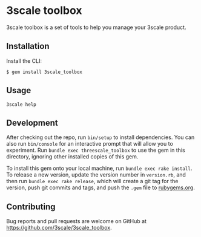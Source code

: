 # 3scale toolbox

3scale toolbox is a set of tools to help you manage your 3scale product. 

## Installation


Install the CLI:

    $ gem install 3scale_toolbox

## Usage

```shell
3scale help
```

## Development

After checking out the repo, run `bin/setup` to install dependencies. You can also run `bin/console` for an interactive prompt that will allow you to experiment. Run `bundle exec threescale_toolbox` to use the gem in this directory, ignoring other installed copies of this gem.

To install this gem onto your local machine, run `bundle exec rake install`. To release a new version, update the version number in `version.rb`, and then run `bundle exec rake release`, which will create a git tag for the version, push git commits and tags, and push the `.gem` file to [rubygems.org](https://rubygems.org).

## Contributing

Bug reports and pull requests are welcome on GitHub at https://github.com/3scale/3scale_toolbox.

